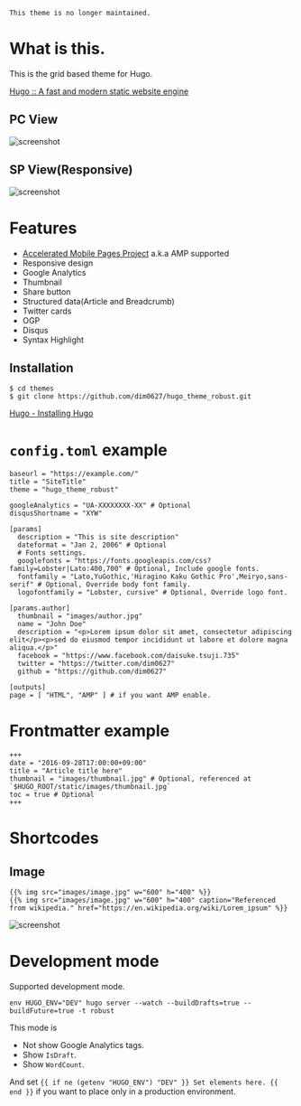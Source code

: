 ```
This theme is no longer maintained.
```

# What is this.

This is the grid based theme for Hugo.

[Hugo :: A fast and modern static website engine](https://gohugo.io/)

## PC View

![screenshot](https://raw.githubusercontent.com/dim0627/hugo_theme_robust/master/images/screenshot.png)

## SP View(Responsive)

![screenshot](https://raw.githubusercontent.com/dim0627/hugo_theme_robust/master/images/responsive.png)

# Features

* [Accelerated Mobile Pages Project](https://www.ampproject.org/) a.k.a AMP supported
* Responsive design
* Google Analytics
* Thumbnail
* Share button
* Structured data(Article and Breadcrumb)
* Twitter cards
* OGP
* Disqus
* Syntax Highlight

## Installation

```
$ cd themes
$ git clone https://github.com/dim0627/hugo_theme_robust.git
```

[Hugo \- Installing Hugo](http://gohugo.io/overview/installing/)

# `config.toml` example

```
baseurl = "https://example.com/"
title = "SiteTitle"
theme = "hugo_theme_robust"

googleAnalytics = "UA-XXXXXXXX-XX" # Optional
disqusShortname = "XYW"

[params]
  description = "This is site description"
  dateformat = "Jan 2, 2006" # Optional
  # Fonts settings.
  googlefonts = "https://fonts.googleapis.com/css?family=Lobster|Lato:400,700" # Optional, Include google fonts.
  fontfamily = "Lato,YuGothic,'Hiragino Kaku Gothic Pro',Meiryo,sans-serif" # Optional, Override body font family.
  logofontfamily = "Lobster, cursive" # Optional, Override logo font.

[params.author]
  thumbnail = "images/author.jpg"
  name = "John Doe"
  description = "<p>Lorem ipsum dolor sit amet, consectetur adipiscing elit</p><p>sed do eiusmod tempor incididunt ut labore et dolore magna aliqua.</p>"
  facebook = "https://www.facebook.com/daisuke.tsuji.735"
  twitter = "https://twitter.com/dim0627"
  github = "https://github.com/dim0627"

[outputs]
page = [ "HTML", "AMP" ] # if you want AMP enable.
```

# Frontmatter example

```
+++
date = "2016-09-28T17:00:00+09:00"
title = "Article title here"
thumbnail = "images/thumbnail.jpg" # Optional, referenced at `$HUGO_ROOT/static/images/thumbnail.jpg`
toc = true # Optional
+++
```

# Shortcodes

## Image

```
{{% img src="images/image.jpg" w="600" h="400" %}}
{{% img src="images/image.jpg" w="600" h="400" caption="Referenced from wikipedia." href="https://en.wikipedia.org/wiki/Lorem_ipsum" %}}
```

![screenshot](https://raw.githubusercontent.com/dim0627/hugo_theme_robust/master/images/include-images.png)

# Development mode

Supported development mode.

```
env HUGO_ENV="DEV" hugo server --watch --buildDrafts=true --buildFuture=true -t robust
```

This mode is

* Not show Google Analytics tags.
* Show `IsDraft`.
* Show `WordCount`.

And set `{{ if ne (getenv "HUGO_ENV") "DEV" }} Set elements here. {{ end }}` if you want to place only in a production environment.

